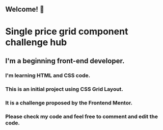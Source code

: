 ## Welcome! 👋

# Single price grid component challenge hub





##  I'm a beginning front-end developer.

### I'm learning HTML and CSS code.

### This is an initial project using CSS Grid Layout.

### It is a challenge proposed by the Frontend Mentor.

### Please check my code and feel free to comment and edit the code.



